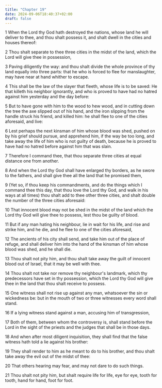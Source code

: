 ```yaml
---
title: "Chapter 19"
date: 2024-09-06T18:40:37+02:00
draft: false
---
```




1 When the Lord thy God hath destroyed the nations, whose land he will deliver to thee, and thou shalt possess it, and shalt dwell in the cities and houses thereof:

2 Thou shalt separate to thee three cities in the midst of the land, which the Lord will give thee in possession,

3 Paving diligently the way: and thou shalt divide the whole province of thy land equally into three parts: that he who is forced to flee for manslaughter, may have near at hand whither to escape.

4 This shall be the law of the slayer that fleeth, whose life is to be saved: He that killeth his neighbor ignorantly, and who is proved to have had no hatred against him yesterday and the day before:

5 But to have gone with him to the wood to hew wood, and in cutting down the tree the axe slipped out of his hand, and the iron slipping from the handle struck his friend, and killed him: he shall flee to one of the cities aforesaid, and live:

6 Lest perhaps the next kinsman of him whose blood was shed, pushed on by his grief should pursue, and apprehend him, if the way be too long, and take away the life of him who is not guilty of death, because he is proved to have had no hatred before against him that was slain.

7 Therefore I command thee, that thou separate three cities at equal distance one from another.

8 And when the Lord thy God shall have enlarged thy borders, as he swore to the fathers, and shall give thee all the land that he promised them,

9 (Yet so, if thou keep his commandments, and do the things which I command thee this day, that thou love the Lord thy God, and walk in his ways at all times) thou shalt add to thee other three cities, and shalt double the number of the three cities aforesaid:

10 That innocent blood may not be shed in the midst of the land which the Lord thy God will give thee to possess, lest thou be guilty of blood.

11 But if any man hating his neighbour, lie in wait for his life, and rise and strike him, and he die, and he flee to one of the cities aforesaid,

12 The ancients of his city shall send, and take him out of the place of refuge, and shall deliver him into the hand of the kinsman of him whose blood was shed, and he shall die.

13 Thou shalt not pity him, and thou shalt take away the guilt of innocent blood out of Israel, that it may be well with thee.

14 Thou shalt not take nor remove thy neighbour's landmark, which thy predecessors have set in thy possession, which the Lord thy God will give thee in the land that thou shalt receive to possess.

15 One witness shall not rise up against any man, whatsoever the sin or wickedness be: but in the mouth of two or three witnesses every word shall stand.

16 If a lying witness stand against a man, accusing him of transgression,

17 Both of them, between whom the controversy is, shall stand before the Lord in the sight of the priests and the judges that shall be in those days.

18 And when after most diligent inquisition, they shall find that the false witness hath told a lie against his brother:

19 They shall render to him as he meant to do to his brother, and thou shalt take away the evil out of the midst of thee:

20 That others hearing may fear, and may not dare to do such things.

21 Thou shalt not pity him, but shalt require life for life, eye for eye, tooth for tooth, hand for hand, foot for foot.


